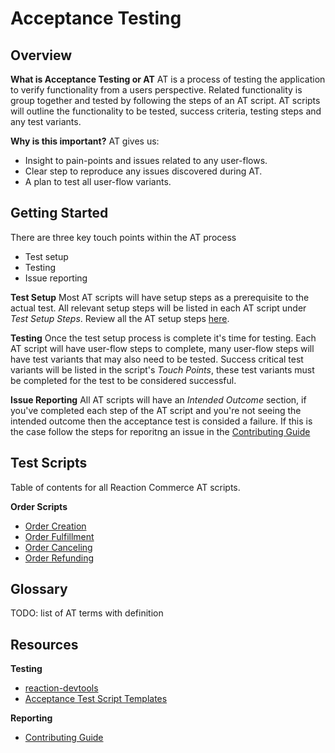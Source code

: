 # Acceptance Testing

## Overview

**What is Acceptance Testing or AT**
AT is a process of testing the application to verify functionality from a users perspective. Related functionality is group together and tested by following the steps of an AT script. AT scripts will outline the functionality to be tested, success criteria, testing steps and any test variants.

**Why is this important?**
AT gives us:
 - Insight to pain-points and issues related to any user-flows. 
 - Clear step to reproduce any issues discovered during AT.
 - A plan to test all user-flow variants.

## Getting Started
There are three key touch points within the AT process
 - Test setup
 - Testing
 - Issue reporting

**Test Setup**
Most AT scripts will have setup steps as a prerequisite to the actual test. All relevant setup steps will be listed in each AT script under _Test Setup Steps_. Review all the AT setup steps [here](/developer/acceptance-testing/scripts/test-setup.md).

**Testing**
Once the test setup process is complete it's time for testing. Each AT script will have user-flow steps to complete, many user-flow steps will have test variants that may also need to be tested. Success critical test variants will be listed in the script's _Touch Points_, these test variants must be completed for the test to be considered successful.

**Issue Reporting**
All AT scripts will have an _Intended Outcome_ section, if you've completed each step of the AT script and you're not seeing the intended outcome then the acceptance test is consided a failure. If this is the case follow the steps for reporitng an issue in the [Contributing Guide](https://docs.reactioncommerce.com/reaction-docs/master/contributing-to-reaction#step-2-find-or-open-an-issue)

## Test Scripts
Table of contents for all Reaction Commerce AT scripts.

**Order Scripts**
 - [Order Creation](/developer/acceptance-testing/scripts/order-creation.md)
 - [Order Fulfillment](/developer/acceptance-testing/scripts/order-fulfillment.md)
 - [Order Canceling](/developer/acceptance-testing/scripts/order-canceling.md)
 - [Order Refunding](/developer/acceptance-testing/scripts/order-refunding.md)

## Glossary
TODO: list of AT terms with definition

## Resources
**Testing**
 - [reaction-devtools](https://github.com/reactioncommerce/reaction-devtools)
 - [Acceptance Test Script Templates](/developer/acceptance-testing/acceptance-testing-script-template.md)

**Reporting**
 - [Contributing Guide](https://docs.reactioncommerce.com/reaction-docs/master/contributing-to-reaction)
